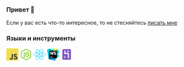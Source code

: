 ### Привет 👋

Если у вас есть что-то интересное, то не стесняйтесь [писать мне](https://vk.com/id233731786)

### Языки и инструменты
<img height="32" src="https://github.com/MrZillaGold/MrZillaGold/raw/master/icons/JavaScript.png"> <img height="32" src="https://github.com/MrZillaGold/MrZillaGold/raw/master/icons/NodeJS.png"> <img height="32" src="https://github.com/MrZillaGold/MrZillaGold/raw/master/icons/React.png"> <img height="32" src="https://github.com/MrZillaGold/MrZillaGold/raw/master/icons/WebStorm.png"> <img height="32" src="https://github.com/MrZillaGold/MrZillaGold/raw/master/icons/Heroku.png">
